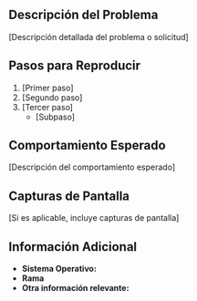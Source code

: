 ## Descripción del Problema

[Descripción detallada del problema o solicitud]

## Pasos para Reproducir

1. [Primer paso]
2. [Segundo paso]
3. [Tercer paso]
   - [Subpaso]

## Comportamiento Esperado

[Descripción del comportamiento esperado]

## Capturas de Pantalla

[Si es aplicable, incluye capturas de pantalla]

## Información Adicional

- **Sistema Operativo:**
- **Rama**
- **Otra información relevante:**
